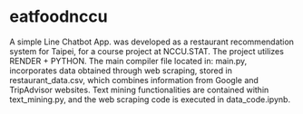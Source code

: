 # eatfoodnccu
A simple Line Chatbot App. was developed as a restaurant recommendation system for Taipei, for a course project at NCCU.STAT. 
The project utilizes RENDER + PYTHON. The main compiler file located in: main.py, incorporates data obtained through web scraping, stored in restaurant_data.csv, which combines information from Google and TripAdvisor websites. Text mining functionalities are contained within text_mining.py, and the web scraping code is executed in data_code.ipynb.

